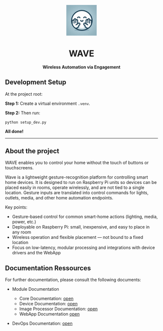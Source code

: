 <div align="center">
    <img src="./docs/_media/wave_project_avatar.png" width="20%">
    <h1>WAVE</h1>
    <p align="center">
    <strong>Wireless Automation via Engagement</strong>
    </p>
</div>

## Development Setup
At the project root:

__Step 1:__ Create a virtual environment  `.venv`.

__Step 2:__ Then run:
```
python setup_dev.py
```

__All done!__

---

## About the project

WAVE enables you to control your home without the touch of buttons or touchscreens.


Wave is a lightweight gesture-recognition platform for controlling smart home devices. It is designed to run on Raspberry Pi units so devices can be placed easily in rooms, operate wirelessly, and are not tied to a single location. Gesture inputs are translated into control commands for lights, outlets, media, and other home automation endpoints.

Key points:
- Gesture-based control for common smart-home actions (lighting, media, power, etc.)
- Deployable on Raspberry Pi: small, inexpensive, and easy to place in any room
- Wireless operation and flexible placement — not bound to a fixed location
- Focus on low-latency, modular processing and integrations with device drivers and the WebApp

## Documentation Ressources
For further documentation, please consult the following documents:

- Module Documentation
    - Core Documentation: [open](/docs/Core/_CORE.md)
    - Device Documentation: [open](/docs/Device/_DEVICE.md)
    - Image Processor Documentation: [open](/docs/ImageProcessor/_IMAGE_PROCESSOR.md)
    - WebApp Documentation [open](/docs/WebApp/_WEB_APP.md)

- DevOps Documentation: [open](/docs/DevOps/_DEV_OPS.md)